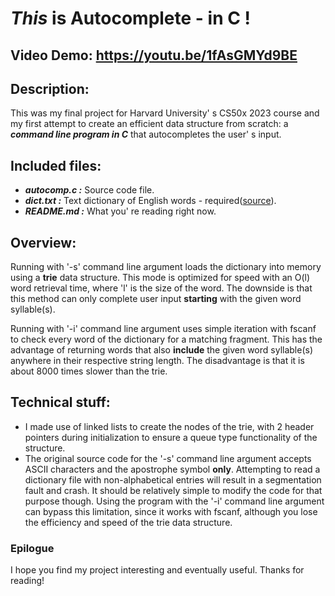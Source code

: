 # ***This*** is Autocomplete - in C !
## Video Demo:  <https://youtu.be/1fAsGMYd9BE>
## Description:
This was my final project for Harvard University' s CS50x 2023 course and my first attempt to create an efficient data structure from scratch: a ***command line program in C*** that autocompletes the user' s input.
## Included files:
- ***autocomp.c :*** Source code file.
- ***dict.txt :*** Text dictionary of English words - required([source](https://github.com/dwyl/english-words/blob/master/words_alpha.txt)).
- ***README.md :*** What you' re reading right now.
## Overview:
Running with '-s' command line argument loads the dictionary into memory using a **trie** data structure. This mode is optimized for speed with an O(l) word retrieval time, where 'l' is the size of the word. The downside is that this method can only complete user input **starting** with the given word syllable(s).

Running with '-i' command line argument uses simple iteration with fscanf to check every word of the dictionary for a matching fragment. This has the advantage of returning words that also **include** the given word syllable(s) anywhere in their respective string length. The disadvantage is that it is about 8000 times slower than the trie.

## Technical stuff:
- I made use of linked lists to create the nodes of the trie, with 2 header pointers during initialization to ensure a queue type functionality of the structure.
- The original source code for the '-s' command line argument accepts ASCII characters and the apostrophe symbol **only**. Attempting to read a dictionary file with non-alphabetical entries will result in a segmentation fault and crash. It should be relatively simple to modify the code for that purpose though. Using the program with the '-i' command line argument can bypass this limitation, since it works with fscanf, although you lose the efficiency and speed of the trie data structure.
### Epilogue
I hope you find my project interesting and eventually useful. Thanks for reading!
